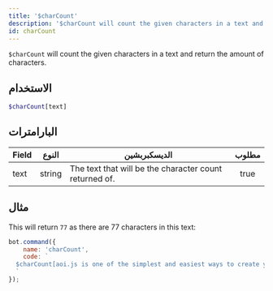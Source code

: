 ```yaml
---
title: '$charCount'
description: '$charCount will count the given characters in a text and return the amount of characters.'
id: charCount
---
```


`$charCount` will count the given characters in a text and return the amount of characters.

## الاستخدام

```php
$charCount[text]
```

## البارامترات

| Field | النوع  | الديسكبربشين                                           | مطلوب |
| ----- | ------ | ------------------------------------------------------ |:-----:|
| text  | string | The text that will be the character count returned of. | true  |

## مثال

This will return `77` as there are 77 characters in this text:

```javascript
bot.command({
    name: 'charCount',
    code: `
  $charCount[aoi.js is one of the simplest and easiest ways to create your own Discord Bot]
  `
});
```
